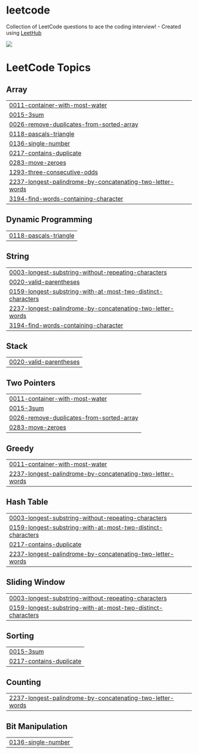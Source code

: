 # leetcode
Collection of LeetCode questions to ace the coding interview! - Created using [LeetHub](https://github.com/QasimWani/LeetHub)

![](https://leetcard.jacoblin.cool/rjsgh7943)

<!---LeetCode Topics Start-->
# LeetCode Topics
## Array
|  |
| ------- |
| [0011-container-with-most-water](https://github.com/gpgun0/leetcode/tree/master/0011-container-with-most-water) |
| [0015-3sum](https://github.com/gpgun0/leetcode/tree/master/0015-3sum) |
| [0026-remove-duplicates-from-sorted-array](https://github.com/gpgun0/leetcode/tree/master/0026-remove-duplicates-from-sorted-array) |
| [0118-pascals-triangle](https://github.com/gpgun0/leetcode/tree/master/0118-pascals-triangle) |
| [0136-single-number](https://github.com/gpgun0/leetcode/tree/master/0136-single-number) |
| [0217-contains-duplicate](https://github.com/gpgun0/leetcode/tree/master/0217-contains-duplicate) |
| [0283-move-zeroes](https://github.com/gpgun0/leetcode/tree/master/0283-move-zeroes) |
| [1293-three-consecutive-odds](https://github.com/gpgun0/leetcode/tree/master/1293-three-consecutive-odds) |
| [2237-longest-palindrome-by-concatenating-two-letter-words](https://github.com/gpgun0/leetcode/tree/master/2237-longest-palindrome-by-concatenating-two-letter-words) |
| [3194-find-words-containing-character](https://github.com/gpgun0/leetcode/tree/master/3194-find-words-containing-character) |
## Dynamic Programming
|  |
| ------- |
| [0118-pascals-triangle](https://github.com/gpgun0/leetcode/tree/master/0118-pascals-triangle) |
## String
|  |
| ------- |
| [0003-longest-substring-without-repeating-characters](https://github.com/gpgun0/leetcode/tree/master/0003-longest-substring-without-repeating-characters) |
| [0020-valid-parentheses](https://github.com/gpgun0/leetcode/tree/master/0020-valid-parentheses) |
| [0159-longest-substring-with-at-most-two-distinct-characters](https://github.com/gpgun0/leetcode/tree/master/0159-longest-substring-with-at-most-two-distinct-characters) |
| [2237-longest-palindrome-by-concatenating-two-letter-words](https://github.com/gpgun0/leetcode/tree/master/2237-longest-palindrome-by-concatenating-two-letter-words) |
| [3194-find-words-containing-character](https://github.com/gpgun0/leetcode/tree/master/3194-find-words-containing-character) |
## Stack
|  |
| ------- |
| [0020-valid-parentheses](https://github.com/gpgun0/leetcode/tree/master/0020-valid-parentheses) |
## Two Pointers
|  |
| ------- |
| [0011-container-with-most-water](https://github.com/gpgun0/leetcode/tree/master/0011-container-with-most-water) |
| [0015-3sum](https://github.com/gpgun0/leetcode/tree/master/0015-3sum) |
| [0026-remove-duplicates-from-sorted-array](https://github.com/gpgun0/leetcode/tree/master/0026-remove-duplicates-from-sorted-array) |
| [0283-move-zeroes](https://github.com/gpgun0/leetcode/tree/master/0283-move-zeroes) |
## Greedy
|  |
| ------- |
| [0011-container-with-most-water](https://github.com/gpgun0/leetcode/tree/master/0011-container-with-most-water) |
| [2237-longest-palindrome-by-concatenating-two-letter-words](https://github.com/gpgun0/leetcode/tree/master/2237-longest-palindrome-by-concatenating-two-letter-words) |
## Hash Table
|  |
| ------- |
| [0003-longest-substring-without-repeating-characters](https://github.com/gpgun0/leetcode/tree/master/0003-longest-substring-without-repeating-characters) |
| [0159-longest-substring-with-at-most-two-distinct-characters](https://github.com/gpgun0/leetcode/tree/master/0159-longest-substring-with-at-most-two-distinct-characters) |
| [0217-contains-duplicate](https://github.com/gpgun0/leetcode/tree/master/0217-contains-duplicate) |
| [2237-longest-palindrome-by-concatenating-two-letter-words](https://github.com/gpgun0/leetcode/tree/master/2237-longest-palindrome-by-concatenating-two-letter-words) |
## Sliding Window
|  |
| ------- |
| [0003-longest-substring-without-repeating-characters](https://github.com/gpgun0/leetcode/tree/master/0003-longest-substring-without-repeating-characters) |
| [0159-longest-substring-with-at-most-two-distinct-characters](https://github.com/gpgun0/leetcode/tree/master/0159-longest-substring-with-at-most-two-distinct-characters) |
## Sorting
|  |
| ------- |
| [0015-3sum](https://github.com/gpgun0/leetcode/tree/master/0015-3sum) |
| [0217-contains-duplicate](https://github.com/gpgun0/leetcode/tree/master/0217-contains-duplicate) |
## Counting
|  |
| ------- |
| [2237-longest-palindrome-by-concatenating-two-letter-words](https://github.com/gpgun0/leetcode/tree/master/2237-longest-palindrome-by-concatenating-two-letter-words) |
## Bit Manipulation
|  |
| ------- |
| [0136-single-number](https://github.com/gpgun0/leetcode/tree/master/0136-single-number) |
<!---LeetCode Topics End-->